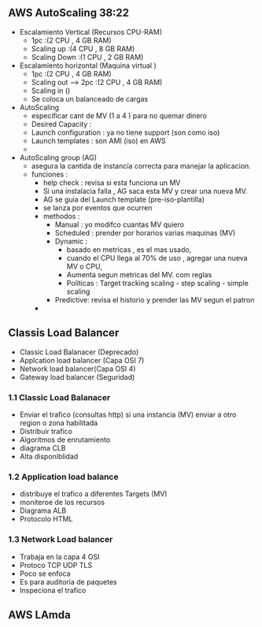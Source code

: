## AWS AutoScaling 38:22

-   Escalamiento Vertical (Recursos CPU-RAM)
    -   1pc :(2 CPU , 4 GB RAM)
    -   Scaling up :(4 CPU , 8 GB RAM)
    -   Scaling Down :(1 CPU , 2 GB RAM)
-   Escalamiento horizontal (Maquina virtual )
    -   1pc :(2 CPU , 4 GB RAM)
    -   Scaling out --> 2pc :(2 CPU , 4 GB RAM)
    -   Scaling in ()
    -   Se coloca un balanceado de cargas
-   AutoScaling
    -   especificar cant de MV (1 a 4 ) para no quemar dinero
    -   Desired Capacity :
    -   Launch configuration : ya no tiene support (son como iso)
    -   Launch templates : son AMI (iso) en AWS
    -
-   AutoScaling group (AG)
    -   asegura la cantida de instancia correcta para manejar la aplicacion.
    -   funciones :
        -   help check : revisa si esta funciona un MV
        -   Si una instalacia falla , AG saca esta MV y crear una nueva MV.
        -   AG se guia del Launch template (pre-iso-plantilla)
        -   se lanza por eventos que ocurren
        -   methodos :
            -   Manual : yo modifco cuantas MV quiero
            -   Scheduled : prender por horarios varias maquinas (MV)
            -   Dynamic :
                -   basado en metricas , es el mas usado,
                -   cuando el CPU llega al 70% de uso , agregar una nueva MV o CPU,
                -   Aumenta segun metricas del MV. com reglas
                -   Politicas : Target tracking scaling - step scaling - simple scaling
            -   Predictive: revisa el historio y prender las MV segun el patron
        -

## Classis Load Balancer

-   Classic Load Balanacer (Deprecado)
-   Applcation load balancer (Capa OSI 7)
-   Network load balancer(Capa OSI 4)
-   Gateway load balancer (Seguridad)

### 1.1 Classic Load Balanacer

-   Enviar el trafico (consultas http) si una instancia (MV) enviar a otro region o zona habilitada
-   Distribuir trafico
-   Algoritmos de enrutamiento
-   diagrama CLB
-   Alta disponiblidad

### 1.2 Application load balance

-   distribuye el trafico a diferentes Targets (MV)
-   moniteroe de los recursos
-   Diagrama ALB
-   Protocolo HTML

### 1.3 Network Load balancer

-   Trabaja en la capa 4 OSI
-   Protoco TCP UDP TLS
-   Poco se enfoca
-   Es para auditoria de paquetes
-   Inspeciona el trafico

## AWS LAmda
